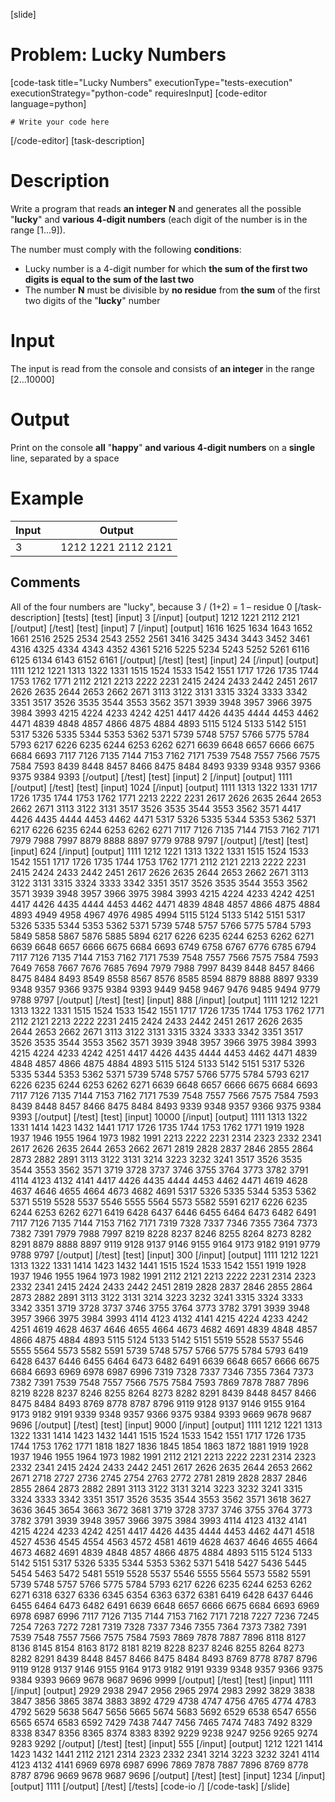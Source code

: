 [slide]
# Problem: Lucky Numbers
[code-task title="Lucky Numbers" executionType="tests-execution" executionStrategy="python-code" requiresInput]
[code-editor language=python]
```
# Write your code here
```
[/code-editor]
[task-description]
# Description

Write a program that reads **an integer N** and generates all the possible "**lucky**" and **various 4-digit numbers** (each digit of the number is in the range \[1...9\]).

The number must comply with the following **conditions**:

 - Lucky number is a 4-digit number for which **the sum of the first two digits is equal to the sum of the last two**
 - The number **N** must be divisible by **no residue** from **the sum** of the first two digits of the "**lucky**" number

# Input

The input is read from the console and consists of **an integer** in the range \[2...10000\]

# Output

Print on the console **all** "**happy**" **and various 4-digit numbers** on a **single** line, separated by a space

# Example

| **Input** | | **Output** |
| --- | --- | --- |
| 3 | | 1212 1221 2112 2121 |

## Comments

All of the four numbers are "lucky", because 3 / (1+2) = 1 – residue 0
[/task-description]
[tests]
[test]
[input]
3
[/input]
[output]
1212 1221 2112 2121
[/output]
[/test]
[test]
[input]
7
[/input]
[output]
1616 1625 1634 1643 1652 1661 2516 2525 2534 2543 2552 2561 3416 3425 3434 3443 3452 3461 4316 4325 4334 4343 4352 4361 5216 5225 5234 5243 5252 5261 6116 6125 6134 6143 6152 6161
[/output]
[/test]
[test]
[input]
24
[/input]
[output]
1111 1212 1221 1313 1322 1331 1515 1524 1533 1542 1551 1717 1726 1735 1744 1753 1762 1771 2112 2121 2213 2222 2231 2415 2424 2433 2442 2451 2617 2626 2635 2644 2653 2662 2671 3113 3122 3131 3315 3324 3333 3342 3351 3517 3526 3535 3544 3553 3562 3571 3939 3948 3957 3966 3975 3984 3993 4215 4224 4233 4242 4251 4417 4426 4435 4444 4453 4462 4471 4839 4848 4857 4866 4875 4884 4893 5115 5124 5133 5142 5151 5317 5326 5335 5344 5353 5362 5371 5739 5748 5757 5766 5775 5784 5793 6217 6226 6235 6244 6253 6262 6271 6639 6648 6657 6666 6675 6684 6693 7117 7126 7135 7144 7153 7162 7171 7539 7548 7557 7566 7575 7584 7593 8439 8448 8457 8466 8475 8484 8493 9339 9348 9357 9366 9375 9384 9393
[/output]
[/test]
[test]
[input]
2
[/input]
[output]
1111
[/output]
[/test]
[test]
[input]
1024
[/input]
[output]
1111 1313 1322 1331 1717 1726 1735 1744 1753 1762 1771 2213 2222 2231 2617 2626 2635 2644 2653 2662 2671 3113 3122 3131 3517 3526 3535 3544 3553 3562 3571 4417 4426 4435 4444 4453 4462 4471 5317 5326 5335 5344 5353 5362 5371 6217 6226 6235 6244 6253 6262 6271 7117 7126 7135 7144 7153 7162 7171 7979 7988 7997 8879 8888 8897 9779 9788 9797
[/output]
[/test]
[test]
[input]
624
[/input]
[output]
1111 1212 1221 1313 1322 1331 1515 1524 1533 1542 1551 1717 1726 1735 1744 1753 1762 1771 2112 2121 2213 2222 2231 2415 2424 2433 2442 2451 2617 2626 2635 2644 2653 2662 2671 3113 3122 3131 3315 3324 3333 3342 3351 3517 3526 3535 3544 3553 3562 3571 3939 3948 3957 3966 3975 3984 3993 4215 4224 4233 4242 4251 4417 4426 4435 4444 4453 4462 4471 4839 4848 4857 4866 4875 4884 4893 4949 4958 4967 4976 4985 4994 5115 5124 5133 5142 5151 5317 5326 5335 5344 5353 5362 5371 5739 5748 5757 5766 5775 5784 5793 5849 5858 5867 5876 5885 5894 6217 6226 6235 6244 6253 6262 6271 6639 6648 6657 6666 6675 6684 6693 6749 6758 6767 6776 6785 6794 7117 7126 7135 7144 7153 7162 7171 7539 7548 7557 7566 7575 7584 7593 7649 7658 7667 7676 7685 7694 7979 7988 7997 8439 8448 8457 8466 8475 8484 8493 8549 8558 8567 8576 8585 8594 8879 8888 8897 9339 9348 9357 9366 9375 9384 9393 9449 9458 9467 9476 9485 9494 9779 9788 9797
[/output]
[/test]
[test]
[input]
888
[/input]
[output]
1111 1212 1221 1313 1322 1331 1515 1524 1533 1542 1551 1717 1726 1735 1744 1753 1762 1771 2112 2121 2213 2222 2231 2415 2424 2433 2442 2451 2617 2626 2635 2644 2653 2662 2671 3113 3122 3131 3315 3324 3333 3342 3351 3517 3526 3535 3544 3553 3562 3571 3939 3948 3957 3966 3975 3984 3993 4215 4224 4233 4242 4251 4417 4426 4435 4444 4453 4462 4471 4839 4848 4857 4866 4875 4884 4893 5115 5124 5133 5142 5151 5317 5326 5335 5344 5353 5362 5371 5739 5748 5757 5766 5775 5784 5793 6217 6226 6235 6244 6253 6262 6271 6639 6648 6657 6666 6675 6684 6693 7117 7126 7135 7144 7153 7162 7171 7539 7548 7557 7566 7575 7584 7593 8439 8448 8457 8466 8475 8484 8493 9339 9348 9357 9366 9375 9384 9393
[/output]
[/test]
[test]
[input]
10000
[/input]
[output]
1111 1313 1322 1331 1414 1423 1432 1441 1717 1726 1735 1744 1753 1762 1771 1919 1928 1937 1946 1955 1964 1973 1982 1991 2213 2222 2231 2314 2323 2332 2341 2617 2626 2635 2644 2653 2662 2671 2819 2828 2837 2846 2855 2864 2873 2882 2891 3113 3122 3131 3214 3223 3232 3241 3517 3526 3535 3544 3553 3562 3571 3719 3728 3737 3746 3755 3764 3773 3782 3791 4114 4123 4132 4141 4417 4426 4435 4444 4453 4462 4471 4619 4628 4637 4646 4655 4664 4673 4682 4691 5317 5326 5335 5344 5353 5362 5371 5519 5528 5537 5546 5555 5564 5573 5582 5591 6217 6226 6235 6244 6253 6262 6271 6419 6428 6437 6446 6455 6464 6473 6482 6491 7117 7126 7135 7144 7153 7162 7171 7319 7328 7337 7346 7355 7364 7373 7382 7391 7979 7988 7997 8219 8228 8237 8246 8255 8264 8273 8282 8291 8879 8888 8897 9119 9128 9137 9146 9155 9164 9173 9182 9191 9779 9788 9797
[/output]
[/test]
[test]
[input]
300
[/input]
[output]
1111 1212 1221 1313 1322 1331 1414 1423 1432 1441 1515 1524 1533 1542 1551 1919 1928 1937 1946 1955 1964 1973 1982 1991 2112 2121 2213 2222 2231 2314 2323 2332 2341 2415 2424 2433 2442 2451 2819 2828 2837 2846 2855 2864 2873 2882 2891 3113 3122 3131 3214 3223 3232 3241 3315 3324 3333 3342 3351 3719 3728 3737 3746 3755 3764 3773 3782 3791 3939 3948 3957 3966 3975 3984 3993 4114 4123 4132 4141 4215 4224 4233 4242 4251 4619 4628 4637 4646 4655 4664 4673 4682 4691 4839 4848 4857 4866 4875 4884 4893 5115 5124 5133 5142 5151 5519 5528 5537 5546 5555 5564 5573 5582 5591 5739 5748 5757 5766 5775 5784 5793 6419 6428 6437 6446 6455 6464 6473 6482 6491 6639 6648 6657 6666 6675 6684 6693 6969 6978 6987 6996 7319 7328 7337 7346 7355 7364 7373 7382 7391 7539 7548 7557 7566 7575 7584 7593 7869 7878 7887 7896 8219 8228 8237 8246 8255 8264 8273 8282 8291 8439 8448 8457 8466 8475 8484 8493 8769 8778 8787 8796 9119 9128 9137 9146 9155 9164 9173 9182 9191 9339 9348 9357 9366 9375 9384 9393 9669 9678 9687 9696
[/output]
[/test]
[test]
[input]
9000
[/input]
[output]
1111 1212 1221 1313 1322 1331 1414 1423 1432 1441 1515 1524 1533 1542 1551 1717 1726 1735 1744 1753 1762 1771 1818 1827 1836 1845 1854 1863 1872 1881 1919 1928 1937 1946 1955 1964 1973 1982 1991 2112 2121 2213 2222 2231 2314 2323 2332 2341 2415 2424 2433 2442 2451 2617 2626 2635 2644 2653 2662 2671 2718 2727 2736 2745 2754 2763 2772 2781 2819 2828 2837 2846 2855 2864 2873 2882 2891 3113 3122 3131 3214 3223 3232 3241 3315 3324 3333 3342 3351 3517 3526 3535 3544 3553 3562 3571 3618 3627 3636 3645 3654 3663 3672 3681 3719 3728 3737 3746 3755 3764 3773 3782 3791 3939 3948 3957 3966 3975 3984 3993 4114 4123 4132 4141 4215 4224 4233 4242 4251 4417 4426 4435 4444 4453 4462 4471 4518 4527 4536 4545 4554 4563 4572 4581 4619 4628 4637 4646 4655 4664 4673 4682 4691 4839 4848 4857 4866 4875 4884 4893 5115 5124 5133 5142 5151 5317 5326 5335 5344 5353 5362 5371 5418 5427 5436 5445 5454 5463 5472 5481 5519 5528 5537 5546 5555 5564 5573 5582 5591 5739 5748 5757 5766 5775 5784 5793 6217 6226 6235 6244 6253 6262 6271 6318 6327 6336 6345 6354 6363 6372 6381 6419 6428 6437 6446 6455 6464 6473 6482 6491 6639 6648 6657 6666 6675 6684 6693 6969 6978 6987 6996 7117 7126 7135 7144 7153 7162 7171 7218 7227 7236 7245 7254 7263 7272 7281 7319 7328 7337 7346 7355 7364 7373 7382 7391 7539 7548 7557 7566 7575 7584 7593 7869 7878 7887 7896 8118 8127 8136 8145 8154 8163 8172 8181 8219 8228 8237 8246 8255 8264 8273 8282 8291 8439 8448 8457 8466 8475 8484 8493 8769 8778 8787 8796 9119 9128 9137 9146 9155 9164 9173 9182 9191 9339 9348 9357 9366 9375 9384 9393 9669 9678 9687 9696 9999
[/output]
[/test]
[test]
[input]
1111
[/input]
[output]
2929 2938 2947 2956 2965 2974 2983 2992 3829 3838 3847 3856 3865 3874 3883 3892 4729 4738 4747 4756 4765 4774 4783 4792 5629 5638 5647 5656 5665 5674 5683 5692 6529 6538 6547 6556 6565 6574 6583 6592 7429 7438 7447 7456 7465 7474 7483 7492 8329 8338 8347 8356 8365 8374 8383 8392 9229 9238 9247 9256 9265 9274 9283 9292
[/output]
[/test]
[test]
[input]
555
[/input]
[output]
1212 1221 1414 1423 1432 1441 2112 2121 2314 2323 2332 2341 3214 3223 3232 3241 4114 4123 4132 4141 6969 6978 6987 6996 7869 7878 7887 7896 8769 8778 8787 8796 9669 9678 9687 9696
[/output]
[/test]
[test]
[input]
1234
[/input]
[output]
1111
[/output]
[/test]
[/tests]
[code-io /]
[/code-task]
[/slide]